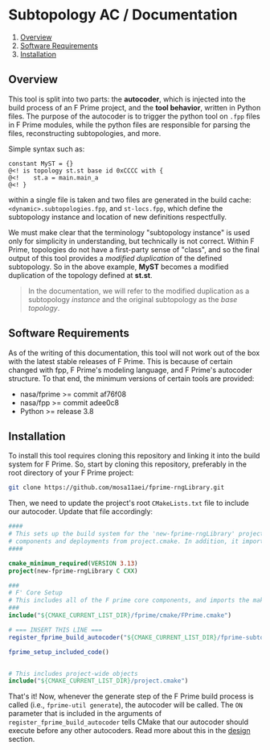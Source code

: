 # Subtopology AC / Documentation

1. [Overview](#overview)
2. [Software Requirements](#software-requirements)
3. [Installation](#installation)

## Overview

This tool is split into two parts: the **autocoder**, which is injected into the build process of an F Prime project, and the **tool behavior**, written in Python files. The purpose of the autocoder is to trigger the python tool on `.fpp` files in F Prime modules, while the python files are responsible for parsing the files, reconstructing subtopologies, and more.

Simple syntax such as:

```
constant MyST = {}
@<! is topology st.st base id 0xCCCC with {
@<!    st.a = main.main_a    
@<! }
```

within a single file is taken and two files are generated in the build cache: `<dynamic>.subtopologies.fpp`, and `st-locs.fpp`, which define the subtopology instance and location of new definitions respectfully.

We must make clear that the terminology "subtopology instance" is used only for simplicity in understanding, but technically is not correct. Within F Prime, topologies do not have a first-party sense of "class", and so the final output of this tool provides a *modified duplication* of the defined subtopology. So in the above example, **MyST** becomes a modified duplication of the topology defined at **st.st**. 

> In the documentation, we will refer to the modified duplication as a subtopology *instance* and the original subtopology as the *base topology*.

## Software Requirements

As of the writing of this documentation, this tool will not work out of the box with the latest stable releases of F Prime. This is because of certain changed with fpp, F Prime's modeling language, and F Prime's autocoder structure. To that end, the minimum versions of certain tools are provided:

- nasa/fprime >= commit af76f08
- nasa/fpp >= commit adee0c8
- Python >= release 3.8

## Installation

To install this tool requires cloning this repository and linking it into the build system for F Prime. So, start by cloning this repository, preferably in the root directory of your F Prime project:

```bash
git clone https://github.com/mosa11aei/fprime-rngLibrary.git
```

Then, we need to update the project's root `CMakeLists.txt` file to include our autocoder. Update that file accordingly:

```cmake
####
# This sets up the build system for the 'new-fprime-rngLibrary' project, including
# components and deployments from project.cmake. In addition, it imports the core F Prime components.
####

cmake_minimum_required(VERSION 3.13)
project(new-fprime-rngLibrary C CXX)

###
# F' Core Setup
# This includes all of the F prime core components, and imports the make-system.
###
include("${CMAKE_CURRENT_LIST_DIR}/fprime/cmake/FPrime.cmake")

# === INSERT THIS LINE ===
register_fprime_build_autocoder("${CMAKE_CURRENT_LIST_DIR}/fprime-subtopology-tool/src/cmake/autocoder/subtopology.cmake" ON) 

fprime_setup_included_code()


# This includes project-wide objects
include("${CMAKE_CURRENT_LIST_DIR}/project.cmake")

```

That's it! Now, whenever the generate step of the F Prime build process is called (i.e., `fprime-util generate`), the autocoder will be called. The `ON` parameter that is included in the arguments of `register_fprime_build_autocoder` tells CMake that our autocoder should execute before any other autocoders. Read more about this in the [design]() section.